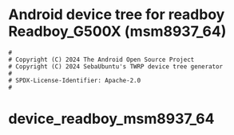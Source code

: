 # Android device tree for readboy Readboy_G500X (msm8937_64)

```
#
# Copyright (C) 2024 The Android Open Source Project
# Copyright (C) 2024 SebaUbuntu's TWRP device tree generator
#
# SPDX-License-Identifier: Apache-2.0
#
```
# device_readboy_msm8937_64
